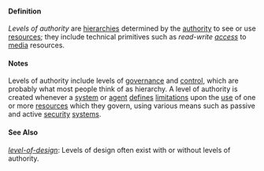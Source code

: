 #### Definition

*Levels of authority* are [hierarchies](https://github.com/gcassel/Modular-Organization-Terminology/blob/master/terms/hierarchy.md) determined by the [authority](https://github.com/gcassel/Modular-Organization-Terminology/blob/master/terms/authority.md) to see or use [resources](https://github.com/gcassel/Modular-Organization-Terminology/blob/master/terms/resource.md); they include technical primitives such as _read-write [access](https://github.com/gcassel/Modular-Organization-Terminology/blob/master/terms/access.md)_ to [media](https://github.com/gcassel/Modular-Organization-Terminology/blob/master/terms/media.md) resources.  

#### Notes

Levels of authority include levels of [governance](https://github.com/gcassel/Modular-Organization-Terminology/blob/master/terms/govern.md) and [control](https://github.com/gcassel/Modular-Organization-Terminology/blob/master/terms/control.md), which are probably what most people think of as hierarchy.  A level of authority is created whenever a [system](https://github.com/gcassel/Modular-Organization-Terminology/blob/master/terms/system.md) or [agent](https://github.com/gcassel/Modular-Organization-Terminology/blob/master/terms/agent.md) [defines](https://github.com/gcassel/Modular-Organization-Terminology/blob/master/terms/define.md) [limitations](https://github.com/gcassel/Modular-Organization-Terminology/blob/master/terms/limit.md) upon the [use](https://github.com/gcassel/Modular-Organization-Terminology/blob/master/terms/use.md) of one or more [resources](https://github.com/gcassel/Modular-Organization-Terminology/blob/master/terms/resource.md) which they govern, using various means such as passive and active [security](https://github.com/gcassel/Modular-Organization-Terminology/blob/master/terms/secure.md) [systems](https://github.com/gcassel/Modular-Organization-Terminology/blob/master/terms/system.md). 

#### See Also

*[level-of-design](https://github.com/gcassel/Modular-Organizing-Terminology/blob/master/terms/level-of-design.md)*: Levels of design often exist with or without levels of authority.
